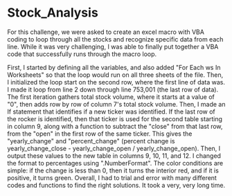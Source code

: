 # Stock_Analysis

For this challenge, we were asked to create an excel macro with VBA coding to loop through all the stocks and recognize specific data from each line. While it was very challenging, I was able to finally put together a VBA code that successfully runs through the macro loop. 

First, I started by defining all the variables, and also added "For Each ws In Worksheets" so that the loop would run on all three sheets of the file. Then, I initialized the loop start on the second row, where the first line of data was. I made it loop from line 2 down through line 753,001 (the last row of data). The first iteration gathers total stock volume, where it starts at a value of "0", then adds row by row of column 7's total stock volume. Then, I made an If statement that identifies if a new ticker was identified. If the last row of the rocker is identified, then that ticker is used for the second table starting in column 9, along with a function to subtract the "close" from that last row, from the "open" in the first row of the same ticker. This gives the "yearly_change" and "percent_change" (percent change is yearly_change_close - yearly_change_open / yearly_change_open). Then, I output these values to the new table in columns 9, 10, 11, and 12. I changed the format to percentages using ".NumberFormat". The color conditions are simple: if the change is less than 0, then it turns the interior red, and if it is positive, it turns green. Overall, I had to trial and error with many different codes and functions to find the right solutions. It took a very, very long time. 